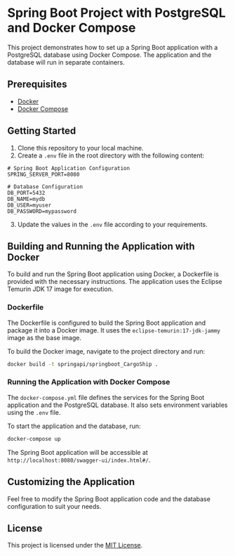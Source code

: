 # Spring Boot Project with PostgreSQL and Docker Compose

This project demonstrates how to set up a Spring Boot application with a PostgreSQL database using Docker Compose. The application and the database will run in separate containers.

## Prerequisites

- [Docker](https://www.docker.com/)
- [Docker Compose](https://docs.docker.com/compose/)

## Getting Started

1. Clone this repository to your local machine.
2. Create a `.env` file in the root directory with the following content:

```env
# Spring Boot Application Configuration
SPRING_SERVER_PORT=8080

# Database Configuration
DB_PORT=5432
DB_NAME=mydb
DB_USER=myuser
DB_PASSWORD=mypassword
```

3. Update the values in the `.env` file according to your requirements.

## Building and Running the Application with Docker

To build and run the Spring Boot application using Docker, a Dockerfile is provided with the necessary instructions. The application uses the Eclipse Temurin JDK 17 image for execution.

### Dockerfile

The Dockerfile is configured to build the Spring Boot application and package it into a Docker image. It uses the `eclipse-temurin:17-jdk-jammy` image as the base image.


To build the Docker image, navigate to the project directory and run:

```bash
docker build -t springapi/springboot_CargoShip .
```

### Running the Application with Docker Compose

The `docker-compose.yml` file defines the services for the Spring Boot application and the PostgreSQL database. It also sets environment variables using the `.env` file.

To start the application and the database, run:

```bash
docker-compose up
```

The Spring Boot application will be accessible at `http://localhost:8080/swagger-ui/index.html#/`.

## Customizing the Application

Feel free to modify the Spring Boot application code and the database configuration to suit your needs.

## License
This project is licensed under the [MIT License](LICENSE).
